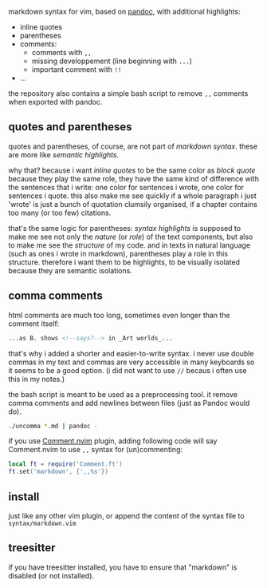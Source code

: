 markdown syntax for vim, based on [pandoc](https://pandoc.org/MANUAL.html#pandocs-markdown), with additional highlights:

- inline quotes
- parentheses
- comments:
    - comments with `,,`
    - missing developpement (line beginning with `...`)
    - important comment with `!!`
- ...

the repository also contains a simple bash script to remove `,,` comments when exported with pandoc.

quotes and parentheses
----------------------

quotes and parentheses, of course, are not part of _markdown syntax_. these are more like _semantic highlights_.

why that? because i want _inline quotes_ to be the same color as _block quote_ because they play the same role, they have the same kind of difference with the sentences that i write: one color for sentences i wrote, one color for sentences i quote.
this also make me see quickly if a whole paragraph i just 'wrote' is just a bunch of quotation clumsily organised, if a chapter contains too many (or too few) citations.

that's the same logic for parentheses: _syntax highlights_ is supposed to make me see not only the _nature_ (or _role_) of the text components, but also to make me see the _structure_ of my code. and in texts in natural language (such as ones i wrote in markdown), parentheses play a role in this structure. therefore i want them to be highlights, to be visually isolated because they are semantic isolations.

comma comments
--------------

html comments are much too long, sometimes even longer than the comment itself:

```markdown
...as B. shows <!--says?--> in _Art worlds_...
```

that's why i added a shorter and easier-to-write syntax. i never use double commas in my text and commas are very accessible in many keyboards so it seems to be a good option. (i did not want to use `//` becaus i often use this in my notes.)

the bash script is meant to be used as a preprocessing tool. it remove comma comments and add newlines between files (just as Pandoc would do).

```bash
./uncomma *.md | pandoc -
```

if you use [Comment.nvim](https://github.com/numToStr/Comment.nvim) plugin, adding following code will say Comment.nvim to use `,,` syntax for (un)commenting:

```lua
local ft = require('Comment.ft')
ft.set('markdown', {',,%s'})
```

install
-------

just like any other vim plugin, or append the content of the syntax file to `syntax/markdown.vim`

treesitter
----------

if you have treesitter installed, you have to ensure that "markdown" is disabled (or not installed).
